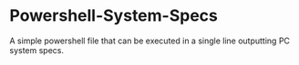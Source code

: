 # Powershell-System-Specs
A simple powershell file that can be executed in a single line outputting PC system specs.
